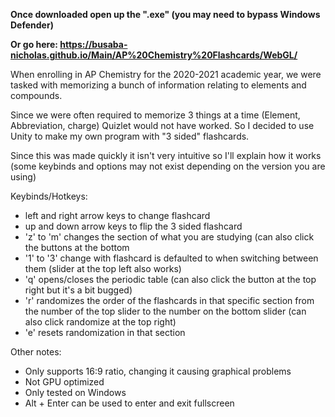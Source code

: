**Once downloaded open up the ".exe" (you may need to bypass Windows Defender)**

**Or go here: https://busaba-nicholas.github.io/Main/AP%20Chemistry%20Flashcards/WebGL/**

When enrolling in AP Chemistry for the 2020-2021 academic year, we were tasked with memorizing a bunch of information relating to elements and compounds.

Since we were often required to memorize 3 things at a time (Element, Abbreviation, charge) Quizlet would not have worked. 
So I decided to use Unity to make my own program with "3 sided" flashcards.

Since this was made quickly it isn't very intuitive so I'll explain how it works (some keybinds and options may not exist depending on the version you are using)

Keybinds/Hotkeys:
  - left and right arrow keys to change flashcard
  - up and down arrow keys to flip the 3 sided flashcard
  - 'z' to 'm' changes the section of what you are studying (can also click the buttons at the bottom
  - '1' to '3' change with flashcard is defaulted to when switching between them (slider at the top left also works)
  - 'q' opens/closes the periodic table (can also click the button at the top right but it's a bit bugged)
  - 'r' randomizes the order of the flashcards in that specific section from the number of the top slider to the number on the bottom slider (can also click randomize at the top right)
  - 'e' resets randomization in that section
  
Other notes:
  - Only supports 16:9 ratio, changing it causing graphical problems
  - Not GPU optimized
  - Only tested on Windows
  - Alt + Enter can be used to enter and exit fullscreen
